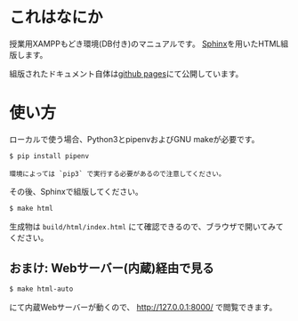 # これはなにか

授業用XAMPPもどき環境(DB付き)のマニュアルです。
[Sphinx](https://www.sphinx-doc.org/ja/master/)を用いたHTML組版します。

組版されたドキュメント自体は[github pages](https://densuke.github.io/xampp-devenv-doc/)にて公開しています。

# 使い方

ローカルで使う場合、Python3とpipenvおよびGNU makeが必要です。

```bash
$ pip install pipenv
```

```{note}
環境によっては `pip3` で実行する必要があるので注意してください。
```


その後、Sphinxで組版してください。

```bash
$ make html
```

生成物は `build/html/index.html` にて確認できるので、ブラウザで開いてみてください。

## おまけ: Webサーバー(内蔵)経由で見る

```bash
$ make html-auto
```

にて内蔵Webサーバーが動くので、 http://127.0.0.1:8000/ で閲覧できます。

